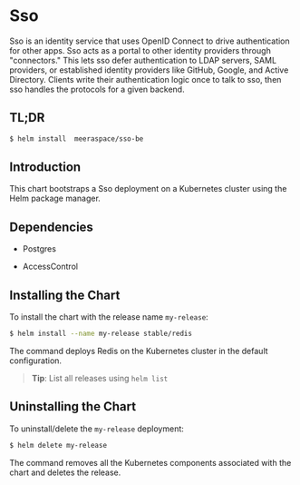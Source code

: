 # Sso

Sso is an identity service that uses OpenID Connect to drive authentication for other apps.
Sso acts as a portal to other identity providers through "connectors." This lets sso defer authentication to LDAP servers, SAML providers, or established identity providers like GitHub, Google, and Active Directory. Clients write their authentication logic once to talk to sso, then sso handles the protocols for a given backend.

## TL;DR

```bash
$ helm install  meeraspace/sso-be
```

## Introduction

This chart bootstraps a Sso deployment on a Kubernetes cluster using the Helm package manager.

## Dependencies

- Postgres

- AccessControl

## Installing the Chart

To install the chart with the release name `my-release`:

```bash
$ helm install --name my-release stable/redis
```

The command deploys Redis on the Kubernetes cluster in the default configuration.

> **Tip**: List all releases using `helm list`

## Uninstalling the Chart

To uninstall/delete the `my-release` deployment:

```bash
$ helm delete my-release
```

The command removes all the Kubernetes components associated with the chart and deletes the release.

